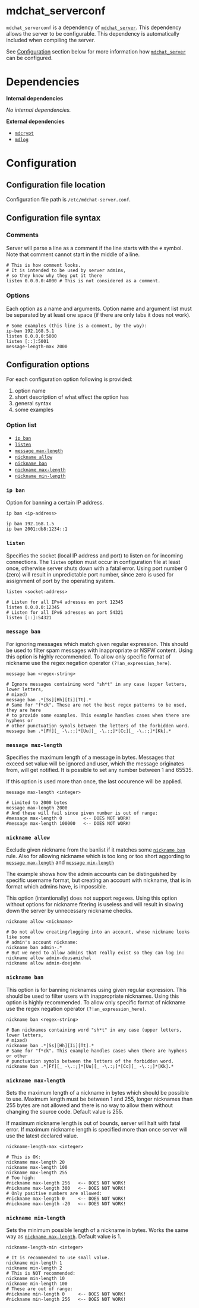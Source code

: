 # mdchat_serverconf

`mdchat_serverconf` is a dependency of [`mdchat_server`](../server/README.md). This dependency allows the server to be configurable. This dependency is automatically included when compiling the server.

See [Configuration](#configuration) section below for more information how [`mdchat_server`](../server/README.md) can be configured.

# Dependencies

**Internal dependencies**

*No internal dependencies.*

**External dependencies**

- [`mdcrypt`](https://github.com/dousamichal0807/mdcrypt)
- [`mdlog`](https://github.com/dousamichal0807/mdlog)

# Configuration

## Configuration file location

Configuration file path is `/etc/mdchat-server.conf`.

## Configuration file syntax

### Comments

Server will parse a line as a comment if the line starts with the `#` symbol. Note that comment cannot start in the middle of a line.

```
# This is how comment looks.
# It is intended to be used by server admins,
# so they know why they put it there
listen 0.0.0.0:4000 # This is not considered as a comment.
```

### Options

Each option as a name and arguments. Option name and argument list must be separated by at least one space (if there are only tabs it does not work).

```
# Some examples (this line is a comment, by the way):
ip-ban 192.168.5.1
listen 0.0.0.0:5000
listen [::]:5001
message-length-max 2000
```

## Configuration options

For each configuration option following is provided:

1. option name
2. short description of what effect the option has
3. general syntax
4. some examples

### Option list

- [`ip ban`](#ip-ban)
- [`listen`](#listen)
- [`message max-length`](#message-max-length)
- [`nickname allow`](#nickname-allow)
- [`nickname ban`](#nickname-ban)
- [`nickname max-length`](#nickname-max-length)
- [`nickname min-length`](#nickname-min-length)

### `ip ban`

Option for banning a certain IP address.

```
ip ban <ip-address>
```
```
ip ban 192.168.1.5
ip ban 2001:db8:1234::1
```

### `listen`

Specifies the socket (local IP address and port) to listen on for incoming connections. The `listen` option must occur in configuration file at least once, otherwise server shuts down with a fatal error. Using port number 0 (zero) will result in unpredictable port number, since zero is used for assignment of port by the operating system.

```
listen <socket-address>
```
```
# Listen for all IPv4 adresses on port 12345
listen 0.0.0.0:12345
# Listen for all IPv6 adresses on port 54321
listen [::]:54321
```

### `message ban`

For ignoring messages which match given regular expression. This should be used to filter spam messages with inappropriate or NSFW content. Using this option is highly recommended. To allow only specific format of nickname use the regex negation operator `(?!an_expression_here)`.

```
message ban <regex-string>
```
```
# Ignore messages containing word "sh*t" in any case (upper letters, lower letters,
# mixed)
message ban .*[Ss][Hh][Ii][Tt].*
# Same for "f*ck". These are not the best regex patterns to be used, they are here
# to provide some examples. This example handles cases when there are hyphens or
# other punctuation symols between the letters of the forbidden word.
message ban .*[Ff][_ -\.:;]*[Uu][_ -\.:;]*[Cc][_ -\.:;]*[Kk].*
```

### `message max-length`

Specifies the maximum length of a message in bytes. Messages that exceed set value will be ignored and user, which the message originates from, will get notified. It is possible to set any number between 1 and 65535.

If this option is used more than once, the last occurence will be applied.

```
message max-length <integer>
```
```
# Limited to 2000 bytes
message max-length 2000
# And these will fail since given number is out of range:
#message max-length 0        <-- DOES NOT WORK!
#message max-length 100000   <-- DOES NOT WORK!
```

### `nickname allow`

Exclude given nickname from the banlist if it matches some [`nickname ban`](#nickname-ban) rule. Also for allowing nickname which is too long or too short aggording to [`message max-length`](#message-max-length) and [`message min-length`](#message-min-length)

The example shows how the admin accounts can be distinguished by specific username format, but creating an account with nickname, that is in format which admins have, is impossible.

This option (intentionally) does not support regexes. Using this option without options for nickname fitering is useless and will result in slowing down the server by unnecessary nickname checks.

```
nickname allow <nickname>
```
```
# Do not allow creating/logging into an account, whose nickname looks like some
# admin's account nickname:
nickname ban admin-.*
# But we need to allow admins that really exist so they can log in:
nickname allow admin-dousamichal
nickname allow admin-doejohn
```


### `nickname ban`

This option is for banning nicknames using given regular expression. This should be used to filter users with inappropriate nicknames. Using this option is highly recommended. To allow only specific format of nickname use the regex negation operator `(?!an_expression_here)`.

```
nickname ban <regex-string>
```
```
# Ban nicknames containing word "sh*t" in any case (upper letters, lower letters,
# mixed)
nickname ban .*[Ss][Hh][Ii][Tt].*
# Same for "f*ck". This example handles cases when there are hyphens or other
# punctuation symols between the letters of the forbidden word.
nickname ban .*[Ff][_ -\.:;]*[Uu][_ -\.:;]*[Cc][_ -\.:;]*[Kk].*
```

### `nickname max-length`

Sets the maximum length of a nickname in bytes which should be possible to use. Maximum length must be between 1 and 255, longer nicknames than 255 bytes are not allowed and there is no way to allow them without changing the source code. Default value is 255.

If maximum nickname length is out of bounds, server will halt with fatal error. If maximum nickname length is specified more than once server will use the latest declared value.

```
nickname-length-max <integer>
```
```
# This is OK:
nickname max-length 20
nickname max-length 100
nickname max-length 255
# Too high:
#nickname max-length 256   <-- DOES NOT WORK!
#nickname max-length 300   <-- DOES NOT WORK!
# Only positive numbers are allowed:
#nickname max-length 0     <-- DOES NOT WORK!
#nickname max-length -20   <-- DOES NOT WORK!
```

###  `nickname min-length`

Sets the minimum possible length of a nickname in bytes. Works the same way as [`nickname max-length`](#nickname-length-max). Default value is 1.

```
nickname-length-min <integer>
```
```
# It is recommended to use small value.
nickname min-length 1
nickname min-length 2
# This is NOT recommended:
nickname min-length 10
nickname min-length 100
# These are out of range:
#nickname min-length 0     <-- DOES NOT WORK!
#nickname min-length 256   <-- DOES NOT WORK!
```